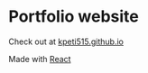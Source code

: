 # Portfolio website
Check out at [kpeti515.github.io](https://kpeti515.github.io/)


Made with [React](https://reactjs.org/)
